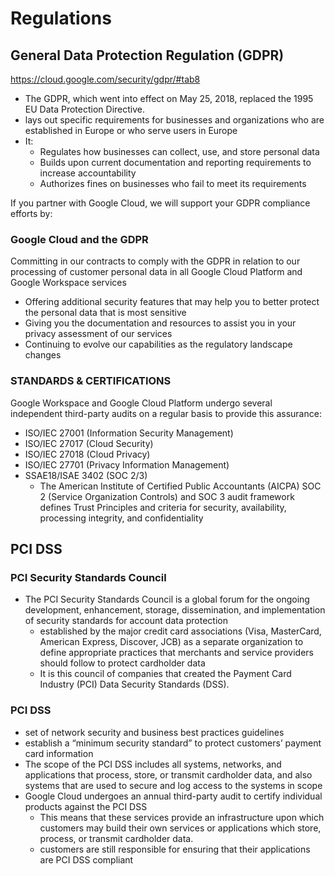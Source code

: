 # Regulations
## General Data Protection Regulation (GDPR)
https://cloud.google.com/security/gdpr/#tab8

- The GDPR, which went into effect on May 25, 2018, replaced the 1995 EU Data Protection Directive.
- lays out specific requirements for businesses and organizations who are established in Europe or who serve users in Europe
- It:
  - Regulates how businesses can collect, use, and store personal data
  - Builds upon current documentation and reporting requirements to increase accountability
  - Authorizes fines on businesses who fail to meet its requirements

If you partner with Google Cloud, we will support your GDPR compliance efforts by:

### Google Cloud and the GDPR
Committing in our contracts to comply with the GDPR in relation to our processing of customer personal data in all Google Cloud Platform and Google Workspace services
  - Offering additional security features that may help you to better protect the personal data that is most sensitive
  - Giving you the documentation and resources to assist you in your privacy assessment of our services
  - Continuing to evolve our capabilities as the regulatory landscape changes

### STANDARDS & CERTIFICATIONS
Google Workspace and Google Cloud Platform undergo several independent third-party audits on a regular basis to provide this assurance:
- ISO/IEC 27001 (Information Security Management)
- ISO/IEC 27017 (Cloud Security)
- ISO/IEC 27018 (Cloud Privacy)
- ISO/IEC 27701 (Privacy Information Management)
- SSAE18/ISAE 3402 (SOC 2/3)
  - The American Institute of Certified Public Accountants (AICPA) SOC 2 (Service Organization Controls) and SOC 3 audit framework defines Trust Principles and criteria for security, availability, processing integrity, and confidentiality


## PCI DSS

### PCI Security Standards Council
- The PCI Security Standards Council is a global forum for the ongoing development, enhancement, storage, dissemination, and implementation of security standards for account data protection
  - established by the major credit card associations (Visa, MasterCard, American Express, Discover, JCB) as a separate organization to define appropriate practices that merchants and service providers should follow to protect cardholder data
  - It is this council of companies that created the Payment Card Industry (PCI) Data Security Standards (DSS).

### PCI DSS

- set of network security and business best practices guidelines
- establish a “minimum security standard” to protect customers’ payment card information
- The scope of the PCI DSS includes all systems, networks, and applications that process, store, or transmit cardholder data, and also systems that are used to secure and log access to the systems in scope
- Google Cloud undergoes an annual third-party audit to certify individual products against the PCI DSS
  - This means that these services provide an infrastructure upon which customers may build their own services or applications which store, process, or transmit cardholder data.
  - customers are still responsible for ensuring that their applications are PCI DSS compliant
